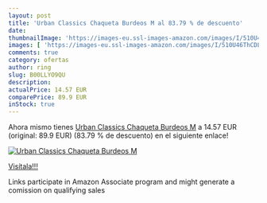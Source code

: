 ```yaml
---
layout: post
title: 'Urban Classics Chaqueta Burdeos M al 83.79 % de descuento'
date: 
thumbnailImage: 'https://images-eu.ssl-images-amazon.com/images/I/510U46ThCDL._SL200_.jpg'
images: [ 'https://images-eu.ssl-images-amazon.com/images/I/510U46ThCDL._SL200_.jpg' ]
comments: true
category: ofertas
author: ring
slug: B00LLYO9QU
description:
actualPrice: 14.57 EUR
comparePrice: 89.9 EUR
inStock: true
---
```


Ahora mismo tienes [Urban Classics Chaqueta Burdeos M](https://www.amazon.es/dp/B00LLYO9QU/?tag=tolees-21) a 14.57 EUR (original: 89.9 EUR) (83.79 %  de descuento) en el siguiente enlace!

[![Urban Classics Chaqueta Burdeos M](https://images-eu.ssl-images-amazon.com/images/I/510U46ThCDL._SL200_.jpg)](https://www.amazon.es/dp/B00LLYO9QU/?tag=tolees-21)

[Visítala!!!](https://www.amazon.es/dp/B00LLYO9QU/?tag=tolees-21)

Links participate in Amazon Associate program and might generate a comission on qualifying sales
